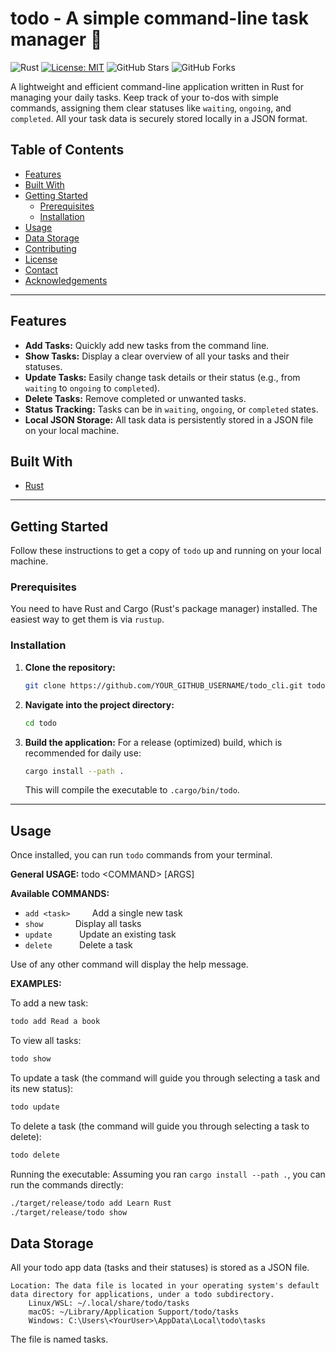 # todo - A simple command-line task manager 📝

![Rust](https://github.com/rust-lang/rust/actions/workflows/ci.yml/badge.svg) [![License: MIT](https://img.shields.io/badge/License-MIT-yellow.svg)](https://opensource.org/licenses/MIT)
![GitHub Stars](https://img.shields.io/github/stars/YOUR_GITHUB_USERNAME/YOUR_REPO_NAME?style=social)
![GitHub Forks](https://img.shields.io/github/forks/YOUR_GITHUB_USERNAME/YOUR_REPO_NAME?style=social)

A lightweight and efficient command-line application written in Rust for managing your daily tasks. Keep track of your to-dos with simple commands, assigning them clear statuses like `waiting`, `ongoing`, and `completed`. All your task data is securely stored locally in a JSON format.

## Table of Contents

* [Features](#features)
* [Built With](#built-with)
* [Getting Started](#getting-started)
    * [Prerequisites](#prerequisites)
    * [Installation](#installation)
* [Usage](#usage)
* [Data Storage](#data-storage)
* [Contributing](#contributing)
* [License](#license)
* [Contact](#contact)
* [Acknowledgements](#acknowledgements)

---

## Features

* **Add Tasks:** Quickly add new tasks from the command line.
* **Show Tasks:** Display a clear overview of all your tasks and their statuses.
* **Update Tasks:** Easily change task details or their status (e.g., from `waiting` to `ongoing` to `completed`).
* **Delete Tasks:** Remove completed or unwanted tasks.
* **Status Tracking:** Tasks can be in `waiting`, `ongoing`, or `completed` states.
* **Local JSON Storage:** All task data is persistently stored in a JSON file on your local machine.

## Built With

* [Rust](https://www.rust-lang.org/)

---

## Getting Started

Follow these instructions to get a copy of `todo` up and running on your local machine.

### Prerequisites

You need to have Rust and Cargo (Rust's package manager) installed. The easiest way to get them is via `rustup`.

### Installation

1.  **Clone the repository:**
    ```bash
    git clone https://github.com/YOUR_GITHUB_USERNAME/todo_cli.git todo
    ```
2.  **Navigate into the project directory:**
    ```bash
    cd todo
    ```
3.  **Build the application:**
    For a release (optimized) build, which is recommended for daily use:
    ```bash
    cargo install --path .
    ```
    This will compile the executable to `.cargo/bin/todo`.


---

## Usage

Once installed, you can run `todo` commands from your terminal.

**General USAGE:**
todo &lt;COMMAND> [ARGS]


**Available COMMANDS:**

* `add <task>` &nbsp; &nbsp; &nbsp; &nbsp; Add a single new task
* `show` &nbsp; &nbsp; &nbsp; &nbsp; &nbsp; &nbsp; Display all tasks
* `update` &nbsp; &nbsp; &nbsp; &nbsp; &nbsp; Update an existing task
* `delete` &nbsp; &nbsp; &nbsp; &nbsp; &nbsp; Delete a task

Use of any other command will display the help message.

**EXAMPLES:**

To add a new task:
```bash
todo add Read a book
```

To view all tasks:
```bash
todo show
```

To update a task (the command will guide you through selecting a task and its new status):
```bash
todo update
```
To delete a task (the command will guide you through selecting a task to delete):
```bash
todo delete
```

Running the executable:
Assuming you ran `cargo install --path .`, you can run the commands directly:

```bash
./target/release/todo add Learn Rust
./target/release/todo show
```
## Data Storage

All your todo app data (tasks and their statuses) is stored as a JSON file.

    Location: The data file is located in your operating system's default data directory for applications, under a todo subdirectory.
        Linux/WSL: ~/.local/share/todo/tasks
        macOS: ~/Library/Application Support/todo/tasks
        Windows: C:\Users\<YourUser>\AppData\Local\todo\tasks

The file is named tasks.
